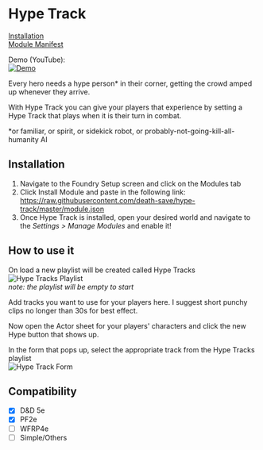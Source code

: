 # Hype Track

[Installation](#Installation)    
[Module Manifest](https://raw.githubusercontent.com/death-save/hype-track/master/module.json)

Demo (YouTube):    
[![Demo](http://img.youtube.com/vi/OTOZFU8_COE/0.jpg)](https://www.youtube.com/watch?v=OTOZFU8_COE)

Every hero needs a hype person* in their corner, getting the crowd amped up whenever they arrive.

With Hype Track you can give your players that experience by setting a Hype Track that plays when it is their turn in combat.

*or familiar, or spirit, or sidekick robot, or probably-not-going-kill-all-humanity AI

## Installation

 1. Navigate to the Foundry Setup screen and click on the Modules tab
 2. Click Install Module and paste in the following link: https://raw.githubusercontent.com/death-save/hype-track/master/module.json
 3. Once Hype Track is installed, open your desired world and navigate to the *Settings > Manage Modules* and enable it!

 ## How to use it

 On load a new playlist will be created called Hype Tracks    
 ![Hype Tracks Playlist](https://i.imgur.com/6zv02RH.png)    
 *note: the playlist will be empty to start*

 Add tracks you want to use for your players here. I suggest short punchy clips no longer than 30s for best effect.

 Now open the Actor sheet for your players' characters and click the new Hype button that shows up.

 In the form that pops up, select the appropriate track from the Hype Tracks playlist    
 ![Hype Track Form](https://i.imgur.com/mMoixeJ.png)

## Compatibility

- [X] D&D 5e
- [X] PF2e
- [ ] WFRP4e
- [ ] Simple/Others